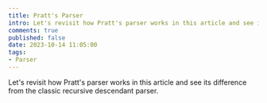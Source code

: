 ```yaml
---
title: Pratt's Parser
intro: Let's revisit how Pratt's parser works in this article and see its difference from the original recursive descendant parser.
comments: true
published: false
date: 2023-10-14 11:05:00
tags:
- Parser
---
```


Let's revisit how Pratt's parser works in this article and see its difference from the classic recursive descendant parser.

